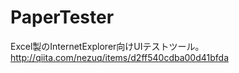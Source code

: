 PaperTester
===========

Excel製のInternetExplorer向けUIテストツール。
http://qiita.com/nezuq/items/d2ff540cdba00d41bfda
